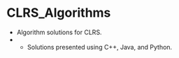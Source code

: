 # CLRS_Algorithms
- Algorithm solutions for CLRS. 
- - Solutions presented using C++, Java, and Python.


